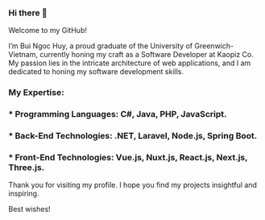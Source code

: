 ### Hi there 👋 

Welcome to my GitHub!

I’m Bui Ngoc Huy, a proud graduate of the University of Greenwich-Vietnam, currently honing my craft as a Software Developer at Kaopiz Co. My passion lies in the intricate architecture of web applications, and I am dedicated to honing my software development skills.

### My Expertise:
### * Programming Languages: C#, Java, PHP, JavaScript.
### * Back-End Technologies: .NET, Laravel, Node.js, Spring Boot.
### * Front-End Technologies: Vue.js, Nuxt.js, React.js, Next.js, Three.js.

Thank you for visiting my profile. I hope you find my projects insightful and inspiring.

Best wishes!

